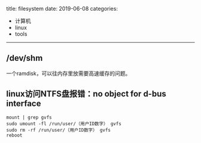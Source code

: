 title: filesystem
date: 2019-06-08
categories:
- 计算机
- linux
- tools




---

## /dev/shm

一个ramdisk，可以往内存里放需要高速缓存的问题。

## linux访问NTFS盘报错：no object for d-bus interface

```
mount | grep gvfs
sudo umount -fl /run/user/（用户ID数字） gvfs
sudo rm -rf /run/user/（用户ID数字） gvfs
reboot
```